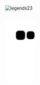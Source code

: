 <img align="center" alt="legends23" height="175" width="4000" src="https://media.giphy.com/media/eGlWh8b2oDeSuFjGM6/giphy.gif">

 ##
 
  ![Snake animation](https://github.com/rafaballerini/rafaballerini/blob/output/github-contribution-grid-snake.svg)
 

